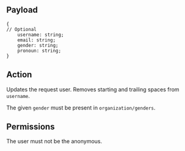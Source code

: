 ## Payload
```
{
// Optional
    username: string;
    email: string;
    gender: string;
    pronoun: string;
}
```

## Action
Updates the request user. Removes starting and trailing spaces from `username`.

The given `gender` must be present in `organization/genders`.

## Permissions
The user must not be the anonymous.
